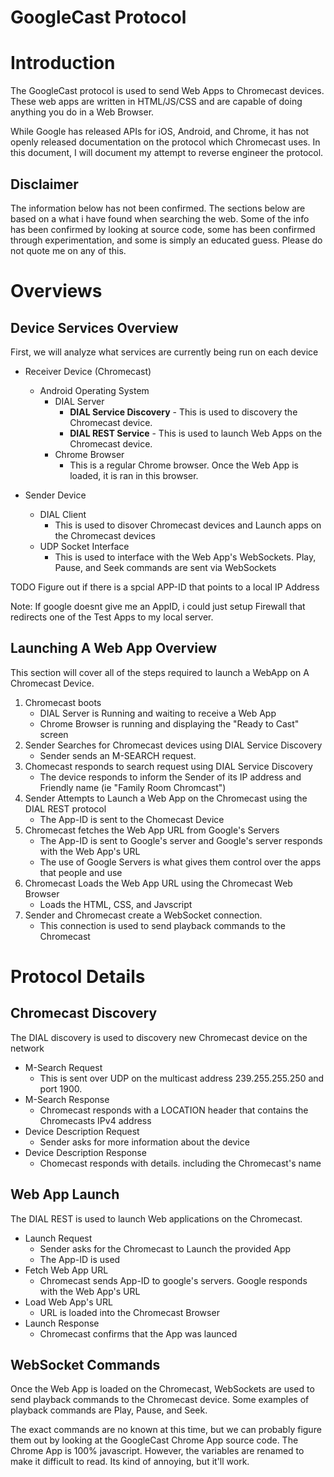 GoogleCast Protocol
===================

# Introduction
The GoogleCast protocol is used to send Web Apps to Chromecast devices.  These web apps are written in HTML/JS/CSS and are capable of doing anything you do in a Web Browser.  

While Google has released APIs for iOS, Android, and Chrome, it has not openly released documentation on the protocol which Chromecast uses.  In this document, I will document my attempt to reverse engineer the protocol.  

## Disclaimer
The information below has not been confirmed.  The sections below are based on a what i have found when searching the web.  Some of the info has been confirmed by looking at source code, some has been confirmed through experimentation, and some is simply an educated guess.  Please do not quote me on any of this.

# Overviews 

## Device Services Overview
First, we will analyze what services are currently being run on each device

* Receiver Device (Chromecast)
    * Android Operating System
        * DIAL Server  
            * **DIAL Service Discovery** - This is used to discovery the Chromecast device.
            * **DIAL REST Service** -  This is used to launch Web Apps on the Chromecast device.
        * Chrome Browser 
            * This is a regular Chrome browser.  Once the Web App is loaded, it is ran in this browser. 

* Sender Device
    * DIAL Client
        * This is used to disover Chromecast devices and Launch apps on the Chromecast devices
    * UDP Socket Interface
        * This is used to interface with the Web App's WebSockets.  Play, Pause, and Seek commands are sent via WebSockets

TODO Figure out if there is a spcial APP-ID that points to a local IP Address  

Note: If google doesnt give me an AppID, i could just setup Firewall that redirects one of the Test Apps to my local server.  

## Launching A Web App Overview
This section will cover all of the steps required to launch a WebApp on A Chromecast Device.

1. Chromecast boots
    * DIAL Server is Running and waiting to receive a Web App
    * Chrome Browser is running and displaying the "Ready to Cast" screen
2. Sender Searches for Chromecast devices using DIAL Service Discovery
    * Sender sends an M-SEARCH request.   
3. Chomecast responds to search request using DIAL Service Discovery 
    * The device responds to inform the Sender of its IP address and Friendly name (ie "Family Room Chromcast")
3. Sender Attempts to Launch a Web App on the Chromecast using the DIAL REST protocol
    * The App-ID is sent to the Chomecast Device
4. Chromecast fetches the Web App URL from Google's Servers
    * The App-ID is sent to Google's server and Google's server responds with the Web App's URL
    * The use of Google Servers is what gives them control over the apps that people and use 
5. Chromecast Loads the Web App URL using the Chromecast Web Browser
    * Loads the HTML, CSS, and Javscript
6. Sender and Chromecast create a WebSocket connection.
    * This connection is used to send playback commands to the Chromecast

# Protocol Details

## Chromecast Discovery
The DIAL discovery is used to discovery new Chromecast device on the network 

* M-Search Request
    * This is sent over UDP on the multicast address 239.255.255.250 and port 1900.
* M-Search Response
    * Chromecast responds with a LOCATION header that contains the Chromecasts IPv4 address
* Device Description Request
    * Sender asks for more information about the device
* Device Description Response
    * Chomecast responds with details.  including the Chromecast's name

## Web App Launch
The DIAL REST is used to launch Web applications on the Chromecast.

* Launch Request
    * Sender asks for the Chromecast to Launch the provided App
    * The App-ID is used
* Fetch Web App URL
    * Chromecast sends App-ID to google's servers.  Google responds with the Web App's URL
* Load Web App's URL
    * URL is loaded into the Chromecast Browser
* Launch Response
    * Chromecast confirms that the App was launced

## WebSocket Commands
Once the Web App is loaded on the Chromecast, WebSockets are used to send playback commands to the Chromecast device.  Some examples of playback commands are Play, Pause, and Seek.

The exact commands are no known at this time, but we can probably figure them out by looking at the GoogleCast Chrome App source code.  The Chrome App is 100% javascript. However, the variables are renamed to make it difficult to read.  Its kind of annoying, but it'll work.
  


